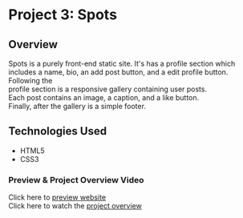 # Project 3: Spots

## Overview

Spots is a purely front-end static site. It's has a profile section which  
includes a name, bio, an add post button, and a edit profile button. Following
the  
profile section is a responsive gallery containing user posts.  
Each post contains an image, a caption, and a like button.  
Finally, after the gallery is a simple footer.

## Technologies Used

- HTML5
- CSS3

### Preview & Project Overview Video

Click here to [preview website](https://donnyjb06.github.io/se_project_spots/)  
Click here to watch the
[project overview](https://drive.google.com/file/d/11Xl6hgB6NaCovkGmBJeKzuAJBiYgZfzs/view?usp=drive_link)

